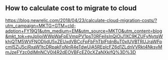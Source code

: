 ## How to calculate cost to migrate to cloud

https://blog.newrelic.com/2018/04/23/calculate-cloud-migration-costs/?utm_campaign=MKTG+GTM+cld-adption+FY19Q1&utm_medium=EM&utm_source=MKTO&utm_content=blog&mkt_tok=eyJpIjoiWWpWaFpEVmpPV1psT0RFeiIsInQiOiJ1XC9KZUFyNytqWkhiQTM5WVFNODljdU5xZEUxdVBCcFpFbFhTblFtdnBuT0xlUVBTRUJraWFpcmI5ZjJ5cjRxaW1tcDRpakFoNnR4eTdwUjA5REplcFZ6d1ZLdnVVRkt4NksyMmJzeFYzc0dIMnNCV0l4R2dEOVBFcEZ0cXZaNXkifQ%3D%3D